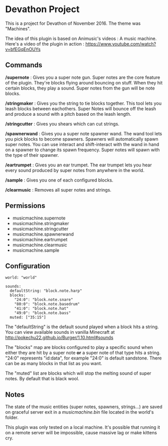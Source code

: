 # Devathon Project
This is a project for Devathon of November 2016. The theme was "Machines".

The idea of this plugin is based on Animusic's videos : A music machine.
Here's a video of the plugin in action : https://www.youtube.com/watch?v=bfEGqEnOUYs

## Commands

**/supernote** : Gives you a super note gun.
Super notes are the core feature of the plugin. They're blocks flying around bouncing on stuff.
When they hit certain blocks, they play a sound.
Super notes from the gun will be note blocks.

**/stringmaker** : Gives you the string to tie blocks together.
This tool lets you leash blocks between eachothers. Super Notes will bounce off the leash and produce a sound with a pitch based on the leash length.

**/stringcutter** : Gives you shears which can cut strings.

**/spawnerwand** : Gives you a super note spawner wand.
The wand tool lets you pick blocks to become spawners. Spawners will automatically spawn super notes.
You can use interact and shift-interact with the wand in hand on a spawner to change its spawn frequency.
Super notes will spawn with the type of their spawner.

**/eartrumpet** : Gives you an ear trumpet.
The ear trumpet lets you hear every sound produced by super notes from anywhere in the world.

**/sample** : Gives you one of each configured blocks.

**/clearmusic** : Removes all super notes and strings.

## Permissions

- musicmachine.supernote
- musicmachine.stringmaker
- musicmachine.stringcutter
- musicmachine.spawnerwand
- musicmachine.eartrumpet
- musicmachine.clearmusic
- musicmachine.sample

## Configuration

```
world: "world"

sounds:
  defaultString: "block.note.harp"
  blocks:
    "24:0": "block.note.snare"
    "80:0": "block.note.basedrum"
    "41:0": "block.note.hat"
    "49:0": "block.note.bass"
  muted: ["35:15"]
```

The "defaultString" is the default sound played when a block hits a string.
You can view available sounds in vanilla Minecraft at http://pokechu22.github.io/Burger/1.10.html#sounds

The "blocks" map are blocks configured to play a specific sound when either they are hit by a super note **or** a super note of that type hits a string. "24:0" represents "id:data", for example "24:0" is default sandstone. There can be as many blocks in that list as you want.

The "muted" list are blocks which will stop the melting sound of super notes. By default that is black wool.

## Notes

The state of the music entities (super notes, spawners, strings...) are saved on graceful server exit in a *musicmachine.bin* file located in the world's folder.

This plugin was only tested on a local machine. It's possible that running it on a remote server will be impossible, cause massive lag or make kittens cry.
